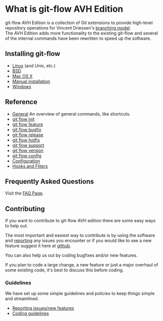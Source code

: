 # What is git-flow AVH Edition
git-flow AVH Edition is a collection of Git extensions to provide high-level 
repository operations for Vincent Driessen's [branching model](http://nvie.com/posts/a-successful-git-branching-model/).  
The AVH Edition adds more functionality to the existing git-flow and several of 
the internal commands have been rewritten to speed up the software. 

## Installing git-flow

* [Linux](https://github.com/petervanderdoes/gitflow-avh/wiki/Installing-on-Linux,-Unix,-etc.) (and Unix, etc.)
* [BSD](https://github.com/petervanderdoes/gitflow-avh/wiki/Installing-on-BSD-systems)
* [Mac OS X](https://github.com/petervanderdoes/gitflow-avh/wiki/Installing-on-Mac-OS-X)
* [Manual installation](https://github.com/petervanderdoes/gitflow-avh/wiki/Installing-manually)
* [Windows](https://github.com/petervanderdoes/gitflow-avh/wiki/Installing-on-Windows)

## Reference
* [General](https://github.com/petervanderdoes/gitflow/wiki/Reference:-General) An overview of general commands, like shortcuts.
* [git flow init](https://github.com/petervanderdoes/gitflow/wiki/Reference:-git-flow-init)
* [git flow feature](https://github.com/petervanderdoes/gitflow/wiki/Reference:-git-flow-feature)
* [git flow bugfix](https://github.com/petervanderdoes/gitflow/wiki/Reference:-git-flow-bugfix)
* [git flow release](https://github.com/petervanderdoes/gitflow/wiki/Reference:-git-flow-release)
* [git flow hotfix](https://github.com/petervanderdoes/gitflow/wiki/Reference:-git-flow-hotfix)
* [git flow support](https://github.com/petervanderdoes/gitflow/wiki/Reference:-git-flow-support)
* [git flow version](https://github.com/petervanderdoes/gitflow/wiki/Reference:-git-flow-version)
* [git flow config](https://github.com/petervanderdoes/gitflow/wiki/Reference:-git-flow-config)
* [Configuration](https://github.com/petervanderdoes/gitflow/wiki/Reference:-Configuration)
* [Hooks and Filters](https://github.com/petervanderdoes/gitflow/wiki/Reference:-Hooks-and-Filters)

## Frequently Asked Questions
Visit the [FAQ Page](https://github.com/petervanderdoes/gitflow-avh/wiki/FAQ).

## Contributing
If you want to contribute to git-flow AVH edition there are some easy ways to 
help out.

The most important and easiest way to contribute is by using the 
software and [reporting](https://github.com/petervanderdoes/gitflow-avh/issues) any issues you encounter or if you would like to see a 
new feature suggest it here at [github](https://github.com/petervanderdoes/gitflow-avh/issues).

You can also help us out by coding bugfixes and/or new features.

If you plan to code a large change, a new feature or just a major overhaul of 
some existing code, it's best to discuss this before coding.

### Guidelines
We have set up some simple guidelines and policies to keep things simple and 
streamlined.
* [Reporting issues/new features](https://github.com/petervanderdoes/gitflow-avh/wiki/Reporting-issues-new-features)
* [Coding guidelines](https://github.com/petervanderdoes/gitflow-avh/wiki/Coding-guidelines)